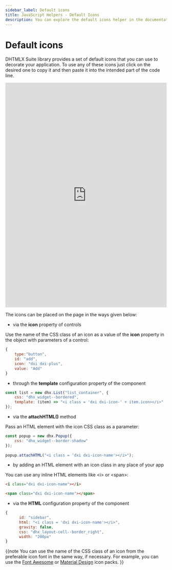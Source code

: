 ```yaml
---
sidebar_label: Default icons
title: JavaScript Helpers - Default Icons 
description: You can explore the default icons helper in the documentation of the DHTMLX JavaScript UI library. Browse developer guides and API reference, try out code examples and live demos, and download a free 30-day evaluation version of DHTMLX Suite.
---
```


# Default icons

DHTMLX Suite library provides a set of default icons that you can use to decorate your application. To use any of these icons just click on the desired one to copy it and then paste it into the intended part of the code line.

<iframe src="https://snippet.dhtmlx.com/6vuv448f?mode=result" frameborder="0" class="snippet_iframe" width="100%" height="700"></iframe>

The icons can be placed on the page in the ways given below:

- via the **icon** property of controls

Use the name of the CSS class of an icon as a value of the **icon** property in the object with parameters of a control:

~~~js {4}
{
    type:"button",
    id: "add",
    icon: "dxi dxi-plus",
    value: "Add"
}
~~~

- through the **template** configuration property of the component

~~~js {3}
const list = new dhx.List("list_container", {
    css: "dhx_widget--bordered",  
    template: (item) => "<i class = 'dxi dxi-icon-' + item.icon></i>"
}); 
~~~

- via the **attachHTML()** method

Pass an HTML element with the icon CSS class as a parameter:

~~~js {5}
const popup = new dhx.Popup({
    css: "dhx_widget--border-shadow"
});
 
popup.attachHTML("<i class = 'dxi dxi-icon-name'></i>");
~~~

- by adding an HTML element with an icon class in any place of your app

You can use any inline HTML elements like &lt;i&gt; or &lt;span&gt;:

~~~html
<i class="dxi dxi-icon-name"></i>

<span class="dxi dxi-icon-name"></span>
~~~

- via the **HTML** configuration property of the component

~~~js {3}
{
      id: "sidebar",
      html: "<i class = 'dxi dxi-icon-name'></i>",
      gravity: false,
      css: "dhx_layout-cell--border_right",
      width: "200px"
}
~~~ 

{{note You can use the name of the CSS class of an icon from the preferable icon font in the same way, if necessary. For example, you can use the [Font Awesome](https://fontawesome.com/) or [Material Design](https://pictogrammers.com/library/mdi/?welcome) icon packs.
}} 
